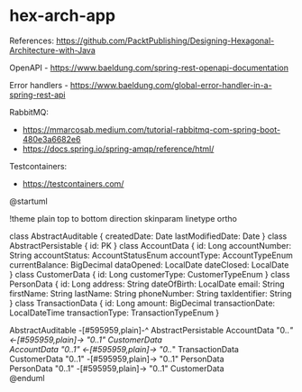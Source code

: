 # hex-arch-app

References: https://github.com/PacktPublishing/Designing-Hexagonal-Architecture-with-Java


OpenAPI - https://www.baeldung.com/spring-rest-openapi-documentation

Error handlers - https://www.baeldung.com/global-error-handler-in-a-spring-rest-api

RabbitMQ:
- https://mmarcosab.medium.com/tutorial-rabbitmq-com-spring-boot-480e3a6682e6
- https://docs.spring.io/spring-amqp/reference/html/

Testcontainers:
- https://testcontainers.com/


@startuml

!theme plain
top to bottom direction
skinparam linetype ortho

class AbstractAuditable {
createdDate:  Date
lastModifiedDate:  Date
}
class AbstractPersistable {
id:  PK
}
class AccountData {
id:  Long
accountNumber:  String
accountStatus:  AccountStatusEnum
accountType:  AccountTypeEnum
currentBalance:  BigDecimal
dataOpened:  LocalDate
dateClosed:  LocalDate
}
class CustomerData {
id:  Long
customerType:  CustomerTypeEnum
}
class PersonData {
id:  Long
address:  String
dateOfBirth:  LocalDate
email:  String
firstName:  String
lastName:  String
phoneNumber:  String
taxIdentifier:  String
}
class TransactionData {
id:  Long
amount:  BigDecimal
transactionDate:  LocalDateTime
transactionType:  TransactionTypeEnum
}

AbstractAuditable    -[#595959,plain]-^  AbstractPersistable
AccountData         "0..*" <-[#595959,plain]-> "0..1" CustomerData        
AccountData         "0..1" <-[#595959,plain]-> "0..*" TransactionData     
CustomerData        "0..1" -[#595959,plain]-> "0..1" PersonData          
PersonData          "0..1" -[#595959,plain]-> "0..1" CustomerData        
@enduml
